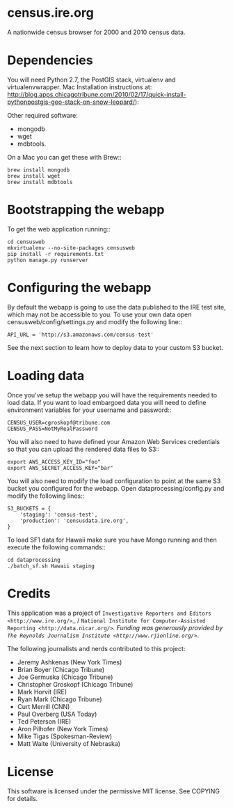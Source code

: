 census.ire.org
==============

A nationwide census browser for 2000 and 2010 census data.

Dependencies
============

You will need Python 2.7, the PostGIS stack, virtualenv and virtualenvwrapper. Mac Installation instructions at: http://blog.apps.chicagotribune.com/2010/02/17/quick-install-pythonpostgis-geo-stack-on-snow-leopard/):

Other required software:

* mongodb
* wget
* mdbtools.

On a Mac you can get these with Brew::

    brew install mongodb
    brew install wget
    brew install mdbtools

Bootstrapping the webapp
========================

To get the web application running::

    cd censusweb
    mkvirtualenv --no-site-packages censusweb
    pip install -r requirements.txt
    python manage.py runserver

Configuring the webapp
======================

By default the webapp is going to use the data published to the IRE test site, which may not be accessible to you. To use your own data open censusweb/config/settings.py and modify the following line::

    API_URL = 'http://s3.amazonaws.com/census-test' 

See the next section to learn how to deploy data to your custom S3 bucket.

Loading data
============

Once you've setup the webapp you will have the requirements needed to load data. If you want to load embargoed data you will need to define environment variables for your username and password::

    CENSUS_USER=cgroskopf@tribune.com
    CENSUS_PASS=NotMyRealPassword

You will also need to have defined your Amazon Web Services credentials so that you can upload the rendered data files to S3::

    export AWS_ACCESS_KEY_ID="foo"
    export AWS_SECRET_ACCESS_KEY="bar"

You will also need to modify the load configuration to point at the same S3 bucket you configured for the webapp. Open dataprocessing/config.py and modify the following lines::

    S3_BUCKETS = {
        'staging': 'census-test',
        'production': 'censusdata.ire.org',
    } 

To load SF1 data for Hawaii make sure you have Mongo running and then execute the following commands::

    cd dataprocessing
    ./batch_sf.sh Hawaii staging

Credits
=======

This application was a project of `Investigative Reporters and Editors <http://www.ire.org/>`_ / `National Institute for Computer-Assisted Reporting <http://data.nicar.org/>`_. Funding was generously provided by `The Reynolds Journalism Institute <http://www.rjionline.org/>`_.

The following journalists and nerds contributed to this project:

* Jeremy Ashkenas (New York Times)
* Brian Boyer (Chicago Tribune)
* Joe Germuska (Chicago Tribune)
* Christopher Groskopf (Chicago Tribune)
* Mark Horvit (IRE)
* Ryan Mark (Chicago Tribune)
* Curt Merrill (CNN)
* Paul Overberg (USA Today)
* Ted Peterson (IRE)
* Aron Pilhofer (New York Times)
* Mike Tigas (Spokesman-Review)
* Matt Waite (University of Nebraska)

License
=======

This software is licensed under the permissive MIT license. See COPYING for details.

